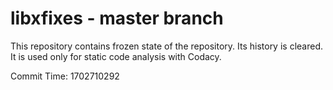 # libxfixes - master branch

This repository contains frozen state of the repository.
Its history is cleared. It is used only for static code
analysis with Codacy.

Commit Time: 1702710292